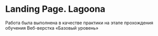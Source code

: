 # Landing Page. Lagoona
Работа была выполнена в качестве практики на этапе прохождения обучения Веб-верстка «Базовый уровень»
